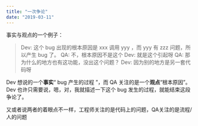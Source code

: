 ```yaml
---
title: "一次争论"
date: "2019-03-11"
---
```


事实与观点的一个例子：

> Dev: 这个 bug 出现的根本原因是 xxx 调用 yyy ，而 yyy 有 zzz 问题，所以产生 bug 了。 QA: 不，根本原因不是这个 Dev: 就是这个引起呀 QA: 那为什么的地方也有这功能，没出这个问题？ Dev: 因为别的地方是另一套代码呀

Dev 想说的一个**事实**“ bug 产生的过程 ”，而 QA 关注的是一个**观点**“根本原因”。 Dev 也许只需要说，嗯，对，我就描述一下这个 bug 发生的过程，就能结束这段争论了。

又或者说两者的着眼点不一样，工程师关注的是代码上的问题，QA关注的是流程/人的问题
